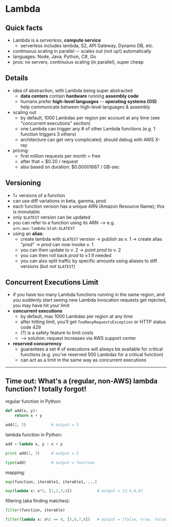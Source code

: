 # Lambda

## Quick facts
- Lambda is a _serverless_, __compute service__
  - serverless includes lambda, S2, API Gateway, Dynamo DB, etc.
- continuous scaling in parallel -- scales out (not up!) automatically
- languages: Node, Java, Python, C#, Go
- pros: no servers, continuous scaling (in parallel), super cheap

## Details
- idea of abstraction, with Lambda being super abstracted
  - __data centers__ contain __hardware__ running __assembly code__
  - humans prefer __high-level languages__ -- __operating systems (OS)__ help communicate between high-level languages & assembly
- scaling out
  - by default, 1000 Lambdas per region per account at any time (see "concurrent executions" section)
  - one Lambda can trigger any # of other Lambda functions (e.g. 1 function triggers 3 others)
  - architecture can get very complicated; should debug with AWS X-ray
- pricing:
  - first million requests per month = free
  - after that = $0.20 / request
  - also based on duration: $0.00001667 / GB-sec

## Versioning
- 1+ versions of a function
- can use diff variations in beta, gamma, prod
- each function version has a unique ARN (Amazon Resource Name); this is immutable
- only `$LATEST` version can be updated
- you can refer to a function using its ARN --> e.g. `arn:aws:lambda:blah:$LATEST`
- using an __alias__:
  - create lambda with `$LATEST` version → publish as v. 1 → create alias "prod" → _prod_ can now invoke v. 1
  - you can then update to v. 2 → point _prod_ to v. 2
  - you can then roll back _prod_ to v.1 if needed
  - you can also split traffic by specific amounts using aliases to diff. versions (but _not_ `$LATEST`)

## Concurrent Executions Limit
- if you have too many Lambda functions running in the same region, and you suddenly start seeing new Lambda invocation requests get rejected, you may have hit your limit
- __concurrent executions__
  - by default, max 1000 Lambdas per region at any time
  - after hitting limit, you'll get `TooManyRequestsException` or HTTP status code 429
  - (?) is a safety feature to limit costs
  - --> solution: request increases via AWS support center
- __reserved concurrency__
  - guarantees a set # of executions will always be available for critical functions (e.g. you've reserved 500 Lambdas for a critical function)
  - can act as a limit in the same way as concurrent executions

-----

## Time out: What's a (regular, non-AWS) lambda function? I totally forgot!

regular function in Python:
```Python
def add(x, y):
	return x + y

add(2, 3)			# output = 5
```

lambda function in Python:
```Python
add = lambda x, y : x + y

print add(2, 3)		# output = 5

type(add)			# output = function
```

mapping:
```Python
map(function, iterable1, iterable1, ...)

map(lambda x: x*2, [1,2,3,4])			# output = [2,4,6,8]
```

filtering (aka finding matches):
```Python
filter(function, iterable)

filter(lambda x: x%2 == 0, [5,6,7,8])	# output = [false, true, false, true]
```
